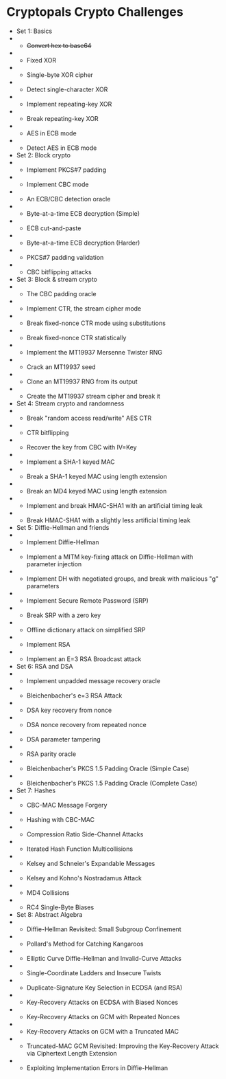 # Cryptopals Crypto Challenges
- Set 1: Basics
- - ~~Convert hex to base64~~
- - Fixed XOR
- - Single-byte XOR cipher
- - Detect single-character XOR
- - Implement repeating-key XOR
- - Break repeating-key XOR
- - AES in ECB mode
- - Detect AES in ECB mode
- Set 2: Block crypto
- - Implement PKCS#7 padding
- - Implement CBC mode
- - An ECB/CBC detection oracle
- - Byte-at-a-time ECB decryption (Simple)
- - ECB cut-and-paste
- - Byte-at-a-time ECB decryption (Harder)
- - PKCS#7 padding validation
- - CBC bitflipping attacks
- Set 3: Block & stream crypto
- - The CBC padding oracle
- - Implement CTR, the stream cipher mode
- - Break fixed-nonce CTR mode using substitutions
- - Break fixed-nonce CTR statistically
- - Implement the MT19937 Mersenne Twister RNG
- - Crack an MT19937 seed
- - Clone an MT19937 RNG from its output
- - Create the MT19937 stream cipher and break it
- Set 4: Stream crypto and randomness
- - Break "random access read/write" AES CTR
- - CTR bitflipping
- - Recover the key from CBC with IV=Key
- - Implement a SHA-1 keyed MAC
- - Break a SHA-1 keyed MAC using length extension
- - Break an MD4 keyed MAC using length extension
- - Implement and break HMAC-SHA1 with an artificial timing leak
- - Break HMAC-SHA1 with a slightly less artificial timing leak
- Set 5: Diffie-Hellman and friends
- - Implement Diffie-Hellman
- - Implement a MITM key-fixing attack on Diffie-Hellman with parameter injection
- - Implement DH with negotiated groups, and break with malicious "g" parameters
- - Implement Secure Remote Password (SRP)
- - Break SRP with a zero key
- - Offline dictionary attack on simplified SRP
- - Implement RSA
- - Implement an E=3 RSA Broadcast attack
- Set 6: RSA and DSA
- - Implement unpadded message recovery oracle
- - Bleichenbacher's e=3 RSA Attack
- - DSA key recovery from nonce
- - DSA nonce recovery from repeated nonce
- - DSA parameter tampering
- - RSA parity oracle
- - Bleichenbacher's PKCS 1.5 Padding Oracle (Simple Case)
- - Bleichenbacher's PKCS 1.5 Padding Oracle (Complete Case)
- Set 7: Hashes
- - CBC-MAC Message Forgery
- - Hashing with CBC-MAC
- - Compression Ratio Side-Channel Attacks
- - Iterated Hash Function Multicollisions
- - Kelsey and Schneier's Expandable Messages
- - Kelsey and Kohno's Nostradamus Attack
- - MD4 Collisions
- - RC4 Single-Byte Biases
- Set 8: Abstract Algebra
- - Diffie-Hellman Revisited: Small Subgroup Confinement
- - Pollard's Method for Catching Kangaroos
- - Elliptic Curve Diffie-Hellman and Invalid-Curve Attacks
- - Single-Coordinate Ladders and Insecure Twists
- - Duplicate-Signature Key Selection in ECDSA (and RSA)
- - Key-Recovery Attacks on ECDSA with Biased Nonces
- - Key-Recovery Attacks on GCM with Repeated Nonces
- - Key-Recovery Attacks on GCM with a Truncated MAC
- - Truncated-MAC GCM Revisited: Improving the Key-Recovery Attack via Ciphertext Length Extension
- - Exploiting Implementation Errors in Diffie-Hellman